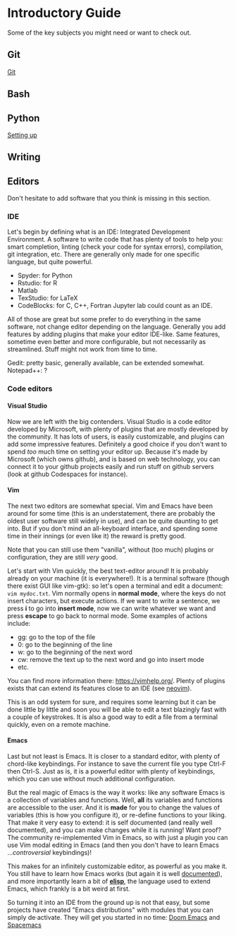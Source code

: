 # Introductory Guide

Some of the key subjects you might need or want to check out.

## Git

[Git](git.md)

## Bash


## Python

[Setting up](Python/setting_up.md)

## Writing

## Editors

Don't hesitate to add software that you think is missing in this section.

### IDE

Let's begin by defining what is an IDE: Integrated Development Environment. A software to write code that has plenty of tools to help you: smart completion, linting (check your code for syntax errors), compilation, git integration, etc.
There are generally only made for one specific language, but quite powerful.
- Spyder: for Python
- Rstudio: for R
- Matlab
- TexStudio: for LaTeX
- CodeBlocks: for C, C++, Fortran
Jupyter lab could count as an IDE.

All of those are great but some prefer to do everything in the same software, not change editor depending on the language.
Generally you add features by adding plugins that make your editor IDE-like.
Same features, sometime even better and more configurable, but not necessarily as streamlined. Stuff might not work from time to time.

Gedit: pretty basic, generally available, can be extended somewhat.
Notepad++: ?

### Code editors

#### Visual Studio

Now we are left with the big contenders.
Visual Studio is a code editor developed by Microsoft, with plenty of plugins that are mostly developed by the community.
It has lots of users, is easily customizable, and plugins can add some impressive features. Definitely a good choice if you don't want to spend *too* much time on setting your editor up.
Because it's made by Microsoft (which owns github), and is based on web technology, you can connect it to your github projects easily and run stuff on github servers (look at github Codespaces for instance).

#### Vim

The next two editors are somewhat special. Vim and Emacs have been around for some time (this is an understatement, there are probably the oldest user software still widely in use), and can be quite daunting to get into. But if you don't mind an all-keyboard interface, and spending some time in their innings (or even like it) the reward is pretty good.

Note that you can still use them "vanilla", without (too much) plugins or configuration, they are still *very* good.

Let's start with Vim quickly, the best text-editor around!
It is probably already on your machine (it is everywhere!). It is a terminal software (though there exist GUI like vim-gtk): so let's open a terminal and edit a document: `vim mydoc.txt`.
Vim normally opens in **normal mode**, where the keys do not insert characters, but execute actions.
If we want to write a sentence, we press **i** to go into **insert mode**, now we can write whatever we want and press **escape** to go back to normal mode.
Some examples of actions include:
- gg: go to the top of the file
- 0: go to the beginning of the line
- w: go to the beginning of the next word
- cw: remove the text up to the next word and go into insert mode
- etc.

You can find more information there: https://vimhelp.org/.
Plenty of plugins exists that can extend its features close to an IDE (see [neovim](https://neovim.io/)).

This is an odd system for sure, and requires some learning but it can be done little by little and soon you will be able to edit a text blazingly fast with a couple of keystrokes.
It is also a good way to edit a file from a terminal quickly, even on a remote machine.

#### Emacs

Last but not least is Emacs. It is closer to a standard editor, with plenty of chord-like keybindings. For instance to save the current file you type Ctrl-F then Ctrl-S.
Just as is, it is a powerful editor with plenty of keybindings, which you can use without much additional configuration.

But the real magic of Emacs is the way it works: like any software Emacs is a collection of variables and functions. Well, **all** its variables and functions are accessible to the user.
And it is **made** for you to change the values of variables (this is how you configure it), or re-define functions to your liking.
That make it very easy to extend: it is self documented (and really well documented), and you can make changes while it is running!
Want proof? The community re-implemented Vim in Emacs, so with just a plugin you can use Vim modal editing in Emacs (and then you don't have to learn Emacs ...*controversial* keybindings)!

This makes for an infinitely customizable editor, as powerful as you make it. You still have to learn how Emacs works (but again it is well [documented](https://www.gnu.org/software/emacs/manual/emacs.html)), and more importantly learn a bit of [**elisp**](https://www.gnu.org/software/emacs/manual/elisp.html), the language used to extend Emacs, which frankly is a bit weird at first.

So turning it into an IDE from the ground up is not that easy, but some projects have created "Emacs distributions" with modules that you can simply de·activate. They will get you started in no time: [Doom Emacs](https://github.com/doomemacs/doomemacs) and [Spacemacs](https://www.spacemacs.org/)

